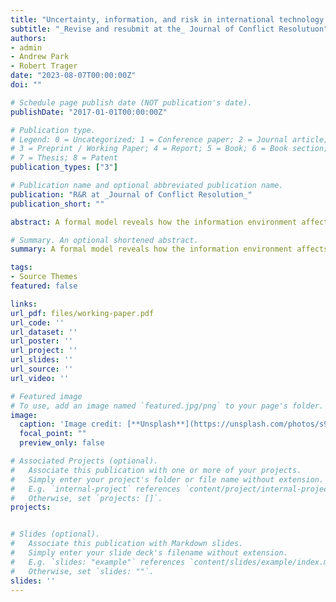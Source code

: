 ```yaml
---
title: "Uncertainty, information, and risk in international technology races"
subtitle: "_Revise and resubmit at the_ Journal of Conflict Resolutuon"
authors:
- admin
- Andrew Park
- Robert Trager
date: "2023-08-07T00:00:00Z"
doi: ""

# Schedule page publish date (NOT publication's date).
publishDate: "2017-01-01T00:00:00Z"

# Publication type.
# Legend: 0 = Uncategorized; 1 = Conference paper; 2 = Journal article;
# 3 = Preprint / Working Paper; 4 = Report; 5 = Book; 6 = Book section;
# 7 = Thesis; 8 = Patent
publication_types: ["3"]

# Publication name and optional abbreviated publication name.
publication: "R&R at _Journal of Conflict Resolution_"
publication_short: ""

abstract: A formal model reveals how the information environment affects international races to implement a powerful, dangerous new military technology, which may cause a ''disaster'' affecting all states. States implementing the technology face a tradeoff between the safety of the technology and performance in the race. States face unknown, private, and public information about capabilities. More decisive races, in which small performance leads produce larger probabilities of victory, are usually more dangerous. In addition, revealing information about rivals' capabilities has two opposing effects on risk - states discover either that they are far apart in capability and compete less or that they are close in capability and drastically reduce safety to win. Therefore, the public information scenario is less risky than the private information scenario except under high decisiveness. Finally, regardless of information, the larger the eventual loser's impact on safety relative to the eventual winner's, the more dangerous is the race.

# Summary. An optional shortened abstract.
summary: A formal model reveals how the information environment affects international races to implement a powerful, dangerous new military technology, which may cause a ''disaster'' affecting all states. States implementing the technology face a tradeoff between the safety of the technology and performance in the race. We study the role of information and uncertainty on the probability of a disaster.

tags:
- Source Themes
featured: false

links:
url_pdf: files/working-paper.pdf
url_code: ''
url_dataset: ''
url_poster: ''
url_project: ''
url_slides: ''
url_source: ''
url_video: ''

# Featured image
# To use, add an image named `featured.jpg/png` to your page's folder. 
image:
  caption: 'Image credit: [**Unsplash**](https://unsplash.com/photos/s9CC2SKySJM)'
  focal_point: ""
  preview_only: false

# Associated Projects (optional).
#   Associate this publication with one or more of your projects.
#   Simply enter your project's folder or file name without extension.
#   E.g. `internal-project` references `content/project/internal-project/index.md`.
#   Otherwise, set `projects: []`.
projects:


# Slides (optional).
#   Associate this publication with Markdown slides.
#   Simply enter your slide deck's filename without extension.
#   E.g. `slides: "example"` references `content/slides/example/index.md`.
#   Otherwise, set `slides: ""`.
slides: ''
---
```

